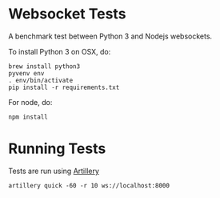 Websocket Tests
===============

A benchmark test between Python 3 and Nodejs websockets.

To install Python 3 on OSX, do:

```
brew install python3
pyvenv env
. env/bin/activate
pip install -r requirements.txt
```

For node, do:

```
npm install
```

Running Tests
=============

Tests are run using [Artillery]

```
artillery quick -60 -r 10 ws://localhost:8000
```

[Artillery]: https://github.com/shoreditch-ops/artillery

